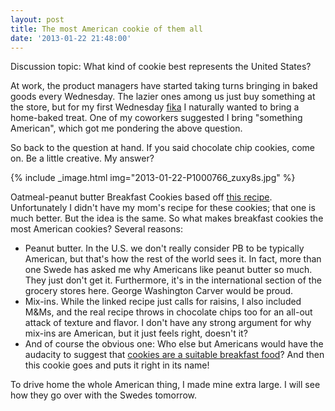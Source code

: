 ```yaml
---
layout: post
title: The most American cookie of them all
date: '2013-01-22 21:48:00'
---
```


Discussion topic: What kind of cookie best represents the United States?

At work, the product managers have started taking turns bringing in baked goods every Wednesday. The lazier ones among us just buy something at the store, but for my first Wednesday [fika](http://en.wikipedia.org/wiki/Fika_(coffee_break)) I naturally wanted to bring a home-baked treat. One of my coworkers suggested I bring "something American", which got me pondering the above question.

So back to the question at hand. If you said chocolate chip cookies, come on. Be a little creative. My answer?

{% include _image.html img="2013-01-22-P1000766_zuxy8s.jpg" %}

Oatmeal-peanut butter Breakfast Cookies based off [this recipe](http://allrecipes.com/recipe/hearty-breakfast-cookies/). Unfortunately I didn't have my mom's recipe for these cookies; that one is much better. But the idea is the same. So what makes breakfast cookies the most American cookies? Several reasons:

- Peanut butter. In the U.S. we don't really consider PB to be typically American, but that's how the rest of the world sees it. In fact, more than one Swede has asked me why Americans like peanut butter so much. They just don't get it. Furthermore, it's in the international section of the grocery stores here. George Washington Carver would be proud.
- Mix-ins. While the linked recipe just calls for raisins, I also included M&Ms, and the real recipe throws in chocolate chips too for an all-out attack of texture and flavor. I don't have any strong argument for why mix-ins are American, but it just feels right, doesn't it?
- And of course the obvious one: Who else but Americans would have the audacity to suggest that [cookies are a suitable breakfast food](http://www.youtube.com/watch?v=a6EO2zVsIfs)? And then this cookie goes and puts it right in its name!

To drive home the whole American thing, I made mine extra large. I will see how they go over with the Swedes tomorrow.


